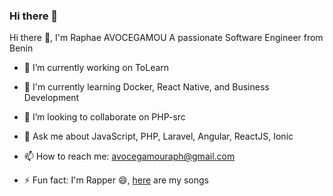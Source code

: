 ### Hi there 👋

<!--
**Raphjacksun7/Raphjacksun7** is a ✨ _special_ ✨ repository because its `README.md` (this file) appears on your GitHub profile.

Here are some ideas to get you started:

- 🔭 I’m currently working on ...
- 🌱 I’m currently learning ...
- 👯 I’m looking to collaborate on ...
- 🤔 I’m looking for help with ...
- 💬 Ask me about ...
- 📫 How to reach me: ...
- 😄 Pronouns: ...
- ⚡ Fun fact: ...
-->


Hi there 👋, I'm Raphae AVOCEGAMOU
A passionate Software Engineer from Benin

- 🔭 I’m currently working on ToLearn

- 🌱 I'm currently learning Docker, React Native, and  Business Development

- 👯 I’m looking to collaborate on PHP-src

- 💬 Ask me about JavaScript, PHP, Laravel, Angular, ReactJS, Ionic

- 📫 How to reach me: avocegamouraph@gmail.com

- ⚡ Fun fact: I'm Rapper 😄, [here](https://audiomack.com/raph-jacksun/song) are my songs
